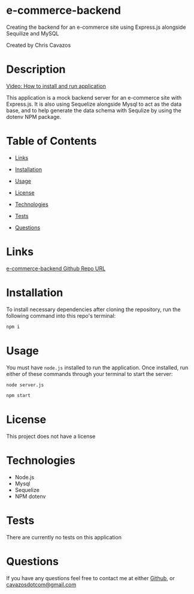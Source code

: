 # e-commerce-backend
Creating the backend for an e-commerce site using Express.js alongside Sequilize and MySQL

  Created by Chris Cavazos
  
  # Description
  
  [Video: How to install and run application](https://drive.google.com/file/d/1b9CQp98nEjxb2uoSbVJAlHWlAScqLSQv/view)

  This application is a mock backend server for an e-commerce site with Express.js. It is also using Sequelize alongside Mysql to act as the data base, and to help generate the data schema with Sequlize by using the dotenv NPM package.

  # Table of Contents
  
  * [Links](#links)

  * [Installation](#installation)
  
  * [Usage](#usage)
  
  * [License](#license)
  
  * [Technologies](#technologies)
  
  * [Tests](#tests)
  
  * [Questions](#questions)
  

# Links

[e-commerce-backend Github Repo URL](https://github.com/cavazosdotcom/e-commerce-backend)

  # Installation

  To install necessary dependencies after cloning the repository, run the following command into this repo's terminal:
  
  ```bash
  npm i
  ```

  # Usage

  You must have `node.js` installed to run the application. Once installed, run either of these commands through your terminal to start the server:

  ```md
  node server.js
  ```

  ```md
  npm start
  ```

  # License

  This project does not have a license


  # Technologies

  - Node.js
  - Mysql
  - Sequelize
  - NPM dotenv

  # Tests

  There are currently no tests on this application

  # Questions
  If you have any questions feel free to contact me at either [Github](https://github.com/cavazosdotcom), or [cavazosdotcom@gmail.com](cavazosdotcom@gmail.com)  

